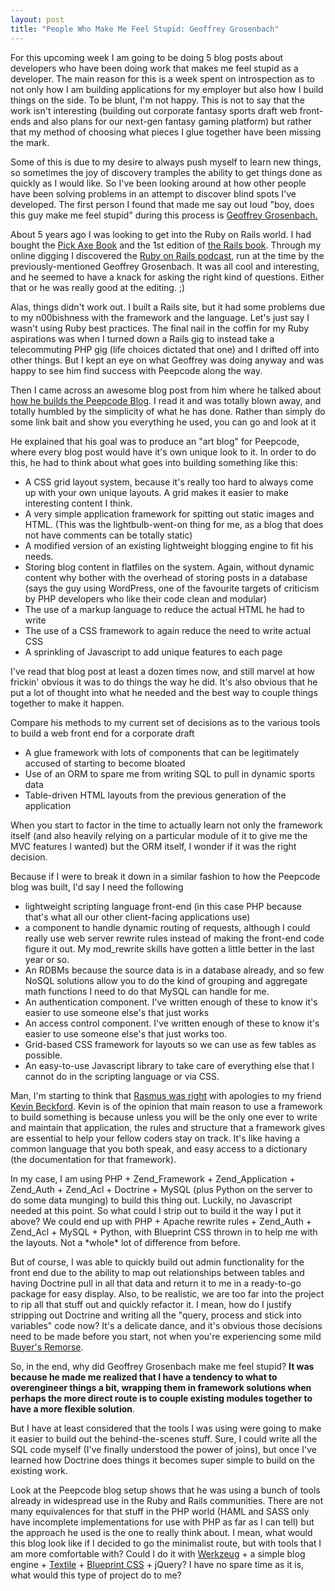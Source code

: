 ```yaml
--- 
layout: post
title: "People Who Make Me Feel Stupid: Geoffrey Grosenbach"
---
```

<p>For this upcoming week I am going to be doing 5 blog posts about developers who have been doing work that makes me feel stupid as a developer.  The main reason for this is a week spent on introspection as to not only how I am building applications for my employer but also how I build things on the side.  To be blunt, I'm not happy.  This is not to say that the work isn't interesting (building out corporate fantasy sports draft web front-ends and also plans for our next-gen fantasy gaming platform) but rather that my method of choosing what pieces I glue together have been missing the mark.
</p>
<p>Some of this is due to my desire to always push myself to learn new things, so sometimes the joy of discovery tramples the ability to get things done as quickly as I would like.  So I've been looking around at how other people have been solving problems in an attempt to discover blind spots I've developed.  The first person I found that made me say out loud "boy, does this guy make me feel stupid" during this process is <a href="http://geoffreygrosenbach.com/">Geoffrey Grosenbach.</a>
</p>
<p>
About 5 years ago I was looking to get into the Ruby on Rails world.  I had bought the <a href="http://pragprog.com/titles/ruby/programming-ruby">Pick Axe Book</a> and the 1st edition of <a href="http://pragprog.com/titles/rails1/agile-web-development-with-rails-1st-edition">the Rails book</a>.  Through my online digging I discovered the <a href="http://podcast.rubyonrails.org/">Ruby on Rails podcast</a>, run at the time by the previously-mentioned Geoffrey Grosenbach.  It was all cool and interesting, and he seemed to have a knack for asking the right kind of questions.  Either that or he was really good at the editing. ;)
</p>
<p>
Alas, things didn't work out.  I built a Rails site, but it had some problems due to my n00bishness with the framework and the language.  Let's just say I wasn't using Ruby best practices.  The final nail in the coffin for my Ruby aspirations was when I turned down a Rails gig to instead take a telecommuting PHP gig (life choices dictated that one) and I drifted off into other things.  But I kept an eye on what Geoffrey was doing anyway and was happy to see him find success with Peepcode along the way.
</p>
<p>
Then I came across an awesome blog post from him where he talked about <a href="http://blog.peepcode.com/tutorials/2010/about-this-blog">how he builds the Peepcode Blog</a>.  I read it and was totally blown away, and totally humbled by the simplicity of what he has done.  Rather than simply do some link bait and show you everything he used, you can go and look at it
</p>
<p>
He explained that his goal was to produce an "art blog" for Peepcode, where every blog post would have it's own unique look to it.  In order to do this, he had to think about what goes into building something like this:
<ul>
<li>A CSS grid layout system, because it's really too hard to always come up with your own unique layouts.  A grid makes it easier to make interesting content I think.</li>
<li>A very simple application framework for spitting out static images and HTML. (This was the lightbulb-went-on thing for me, as a blog that does not have comments can be totally static)</li>
<li>A modified version of an existing lightweight blogging engine to fit his needs.</li>
<li>Storing blog content in flatfiles on the system.  Again, without dynamic content why bother with the overhead of storing posts in a database (says the guy using WordPress, one of the favourite targets of criticism by PHP developers who like their code clean and modular)</li>
<li>The use of a markup language to reduce the actual HTML he had to write</li>
<li>The use of a CSS framework to again reduce the need to write actual CSS</li>
<li>A sprinkling of Javascript to add unique features to each page</li>
</ul>
</p>
<p>I've read that blog post at least a dozen times now, and still marvel at how frickin' obvious it was to do things the way he did.  It's also obvious that he put a lot of thought into what he needed and the best way to couple things together to make it happen.</p>
<p>
Compare his methods to my current set of decisions as to the various tools to build a web front end for a corporate draft
<ul>
<li>A glue framework with lots of components that can be legitimately accused of starting to become bloated</li>
<li>Use of an ORM to spare me from writing SQL to pull in dynamic sports data</li>
<li>Table-driven HTML layouts from the previous generation of the application</li>
</ul>
When you start to factor in the time to actually learn not only the framework itself (and also heavily relying on a particular module of it to give me the MVC features I wanted) but the ORM itself, I wonder if it was the right decision.
</p>
<p>
Because if I were to break it down in a similar fashion to how the Peepcode blog was built, I'd say I need the following
<ul>
<li>lightweight scripting language front-end (in this case PHP because that's what all our other client-facing applications use)</li>
<li>a component to handle dynamic routing of requests, although I could really use web server rewrite rules instead of making the front-end code figure it out.  My mod_rewrite skills have gotten a little better in the last year or so.</li>
<li>An RDBMs because the source data is in a database already, and so few NoSQL solutions allow you to do the kind of grouping and aggregate math functions I need to do that MySQL can handle for me.</li>
<li>An authentication component.  I've written enough of these to know it's easier to use someone else's that just works</li>
<li>An access control component.  I've written enough of these to know it's easier to use someone else's that just works too.</li>
<li>Grid-based CSS framework for layouts so we can use as few tables as possible.</li>
<li>An easy-to-use Javascript library to take care of everything else that I cannot do in the scripting language or via CSS.</li>
</ul>
</p>
<p>
Man, I'm starting to think that <a href="http://toys.lerdorf.com/archives/38-The-no-framework-PHP-MVC-framework.html">Rasmus was right</a> with apologies to my friend <a href="http://twitter.com/chiggsy">Kevin Beckford</a>.  Kevin is of the opinion that main reason to use a framework to build something is because unless you will be the only one ever to write and maintain that application, the rules and structure that a framework gives are essential to help your fellow coders stay on track.  It's like having a common language that you both speak, and easy access to a dictionary (the documentation for that framework).
</p>
<p>
In my case, I am using PHP + Zend_Framework + Zend_Application + Zend_Auth + Zend_Acl + Doctrine + MySQL (plus Python on the server to do some data munging)  to build this thing out.  Luckily, no Javascript needed at this point.  So what could I strip out to build it the way I put it above?  We could end up with PHP + Apache rewrite rules + Zend_Auth + Zend_Acl + MySQL + Python, with Blueprint CSS thrown in to help me with the layouts.  Not a *whole* lot of difference from before.
</p>
<p>
But of course, I was able to quickly build out admin functionality for the front end due to the ability to map out relationships between tables and having Doctrine pull in all that data and return it to me in a ready-to-go package for easy display.  Also, to be realistic, we are too far into the project to rip all that stuff out and quickly refactor it.  I mean, how do I justify stripping out Doctrine and writing all the "query, process and stick into variables" code now?  It's a delicate dance, and it's obvious those decisions need to be made before you start, not when you're experiencing some mild <a href="http://en.wikipedia.org/wiki/Buyer%27s_remorse">Buyer's Remorse</a>.
</p>
<p>So, in the end, why did Geoffrey Grosenbach make me feel stupid?  <b>It was because he made me realized that I have a tendency to what to overengineer things a bit, wrapping them in framework solutions when perhaps the more direct route is to couple existing modules together to have a more flexible solution</b>.
</p>
<p>
But I have at least considered that the tools I was using were going to make it easier to build out the behind-the-scenes stuff.  Sure, I could write all the SQL code myself (I've finally understood the power of joins), but once I've learned how Doctrine does things it becomes super simple to build on the existing work.  
</p>
<p>
Look at the Peepcode blog setup shows that he was using a bunch of tools already in widespread use in the Ruby and Rails communities.  There are not many equivalences for that stuff in the PHP world (HAML and SASS only have incomplete implementations for use with PHP as far as I can tell) but the approach he used is the one to really think about.  I mean, what would this blog look like if I decided to go the minimalist route, but with tools that I am more comfortable with?  Could I do it with <a href="http://werkzeug.pocoo.org/">Werkzeug</a> + a simple blog engine + <a href="http://en.wikipedia.org/wiki/Textile_(markup_language)">Textile</a> + <a href="http://www.blueprintcss.org/">Blueprint CSS</a> + jQuery?  I have no spare time as it is, what would this type of project do to me?
</p>
